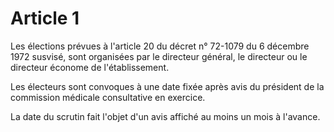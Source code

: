 # Article 1

Les élections prévues à l'article 20 du décret n° 72-1079 du 6 décembre 1972 susvisé, sont organisées par le directeur général, le directeur ou le directeur économe de l'établissement.

Les électeurs sont convoques à une date fixée après avis du président de la commission médicale consultative en exercice.

La date du scrutin fait l'objet d'un avis affiché au moins un mois à l'avance.
